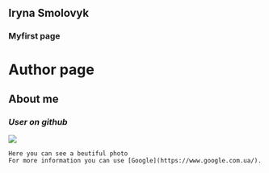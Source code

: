 ## Iryna Smolovyk


### Myfirst page



# Author page
## **About me**
### _User on github_


![](https://images.pexels.com/photos/110854/pexels-photo-110854.jpeg?auto=compress&cs=tinysrgb&dpr=1&w=500)
```
Here you can see a beutiful photo 
For more information you can use [Google](https://www.google.com.ua/).




